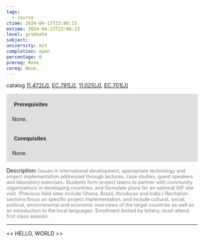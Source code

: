 ```yaml
---
tags:
  - course
ctime: 2024-04-17T23:06:23
mstime: 2024-04-17T23:06:23
level: graduate
subject: 
university: mit
completion: open
percentage: 0
prereq: None.
coreq: None.
---
```


catalog [11.472[J]](http://student.mit.edu/catalog/m11c.html#11.472), [EC.781[J]](http://student.mit.edu/catalog/mECa.html#EC.781), [11.025[J]](http://student.mit.edu/catalog/m11a.html#11.025), [EC.701[J]](http://student.mit.edu/catalog/mECa.html#EC.701)

<span style="display: block; padding: 15px; background-color: rgb(100, 100, 100, 0.2);"><font id="m_prereq591_0" style="display: block; font-family: Arial, sans-serif; font-weight: bold; padding: 5px">Prerequisites</font><br><span id="prereq591_0">None.</span></span>
<span style="display: block; padding: 15px; background-color: rgb(100, 100, 100, 0.2);"><font id="m_coreq591_0" style="display: block; font-family: Arial, sans-serif; font-weight: bold; padding: 5px">Corequisites</font><br><span id="coreq591_0">None.</span></span>

<font style="">Description:</font>
<font style="color: grey; font-size: 0.8rem;">Issues in international development, appropriate technology and project implementation addressed through lectures, case studies, guest speakers and laboratory exercises. Students form project teams to partner with community organizations in developing countries, and formulate plans for an optional IAP site visit. (Previous field sites include Ghana, Brazil, Honduras and India.) Recitation sections focus on specific project implementation, and include cultural, social, political, environmental and economic overviews of the target countries as well as an introduction to the local languages. Enrollment limited by lottery; must attend first class session.</font>



---

<< HELLO, WORLD >>
